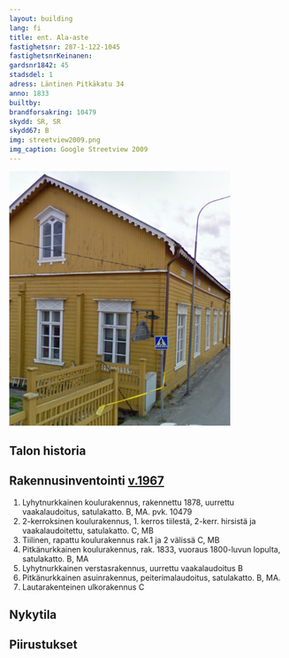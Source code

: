 ```yaml
---
layout: building
lang: fi
title: ent. Ala-aste
fastighetsnr: 287-1-122-1045
fastighetsnrKeinanen:
gardsnr1842: 45
stadsdel: 1
adress: Läntinen Pitkäkatu 34
anno: 1833
builtby:
brandforsakring: 10479
skydd: SR, SR
skydd67: B
img: streetview2009.png
img_caption: Google Streetview 2009
---
```

<img src="streetview2009_south.png" width="400px">

## Talon historia


## Rakennusinventointi <a href="/sources/keinanen_karki.pdf">v.1967</a>
1. Lyhytnurkkainen koulurakennus, rakennettu 1878, uurrettu vaakalaudoitus, satulakatto. B, MA. pvk. 10479
2. 2-kerroksinen koulurakennus, 1. kerros tiilestä, 2-kerr. hirsistä ja vaakalaudoitettu, satulakatto. C, MB
3. Tiilinen, rapattu koulurakennus rak.1 ja 2 välissä C, MB
4. Pitkänurkkainen koulurakennus, rak. 1833, vuoraus 1800-luvun lopulta, satulakatto. B, MA
5. Lyhytnurkkainen verstasrakennus, uurrettu vaakalaudoitus B
6. Pitkänurkkainen asuinrakennus, peiterimalaudoitus, satulakatto. B, MA.
7. Lautarakenteinen ulkorakennus C


## Nykytila


## Piirustukset
